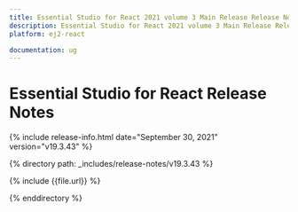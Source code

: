 ```yaml
---
title: Essential Studio for React 2021 volume 3 Main Release Release Notes  
description: Essential Studio for React 2021 volume 3 Main Release Release Notes  
platform: ej2-react

documentation: ug
---
```


# Essential Studio for  React  Release Notes  

{% include release-info.html date="September 30, 2021"   version="v19.3.43"  %} 

{% directory path: _includes/release-notes/v19.3.43 %}

{% include {{file.url}} %}

{% enddirectory %}
